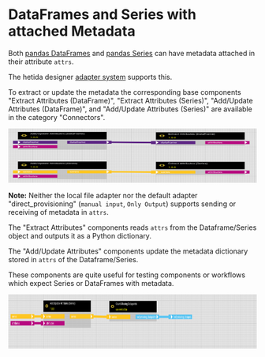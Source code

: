 # DataFrames and Series with attached Metadata

Both [pandas DataFrames](https://pandas.pydata.org/docs/reference/api/pandas.DataFrame.attrs.html) and [pandas Series](https://pandas.pydata.org/pandas-docs/version/1.0.0/reference/api/pandas.Series.attrs.html) can have metadata attached in their attribute `attrs`.

The hetida designer [adapter system](./adapter_system/generic_rest_adapters/web_service_interface.md) supports this.

To extract or update the metadata the corresponding base components "Extract Attributes (DataFrame)", "Extract Attributes (Series)", "Add/Update Attributes (DataFrame)", and "Add/Update Attributes (Series)" are available in the category "Connectors".

<img src="./assets/metadata_base_components.png" height="110" width=850> 

**Note:** Neither the local file adapter nor the default adapter "direct_provisioning" (`manual input`, `Only Output`) supports sending or receiving of metadata in `attrs`.

The "Extract Attributes" components reads `attrs` from the Dataframe/Series object and outputs it as a Python dictionary.

The "Add/Update Attributes" components update the metadata dictionary stored in `attrs` of the Dataframe/Series.

These components are quite useful for testing components or workflows which expect Series or DataFrames with metadata.

<img src="./assets/add_metadata_for_test.png" height="110" width=850> 
